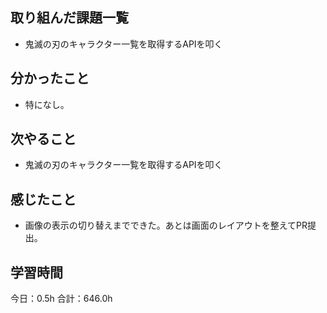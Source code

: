 ## 取り組んだ課題一覧
* 鬼滅の刃のキャラクター一覧を取得するAPIを叩く
## 分かったこと
* 特になし。
      
    
    

## 次やること
* 鬼滅の刃のキャラクター一覧を取得するAPIを叩く
## 感じたこと
* 画像の表示の切り替えまでできた。あとは画面のレイアウトを整えてPR提出。
 
## 学習時間
今日：0.5h
合計：646.0h

